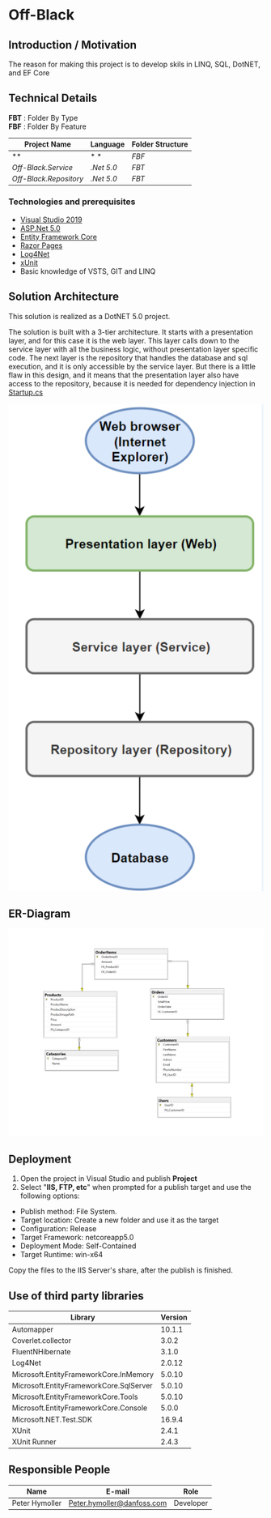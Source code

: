 
# Off-Black

## Introduction / Motivation

The reason for making this project is to develop skils in LINQ, SQL, DotNET, and EF Core

## Technical Details

**FBT** : Folder By Type  
**FBF** : Folder By Feature  

|Project Name|Language|Folder Structure|
|-|-|-|
|**|* *|*FBF*|
|*Off-Black.Service*|*.Net 5.0*|*FBT*|
|*Off-Black.Repository*|*.Net 5.0*|*FBT*| 

### Technologies and prerequisites


- [Visual Studio 2019](https://visualstudio.microsoft.com/vs/)
- [ASP.Net 5.0](https://docs.microsoft.com/en-us/aspnet/core/getting-started/?view=aspnetcore-5.0&tabs=windows)
- [Entity Framework Core](https://docs.microsoft.com/en-us/ef/core/)
- [Razor Pages](https://www.learnrazorpages.com/)
- [Log4Net](https://logging.apache.org/log4net/)
- [xUnit](https://docs.microsoft.com/en-us/ef/core/testing/in-memory)
- Basic knowledge of VSTS, GIT and LINQ


## Solution Architecture

This solution is realized as a DotNET 5.0 project.

The solution is built with a 3-tier architecture. It starts with a presentation layer, and for this case it is the web layer. 
This layer calls down to the service layer with all the business logic, without presentation layer specific code. 
The next layer is the repository that handles the database and sql execution, and it is only accessible by the service layer. 
But there is a little flaw in this design, and it means that the presentation layer also have access to the repository, 
because it is needed for dependency injection in [Startup.cs](Proje/Startup.cs)

![Solution Architecture](Documentation/Solution_Architecture.png)

## ER-Diagram

![E R Diagram](Documentation/ER-Diagram.png)


## Deployment

1. Open the project in Visual Studio and publish **Project**
2. Select "**IIS, FTP, etc**" when prompted for a publish target and use the following options:

- Publish method: File System.
- Target location: Create a new folder and use it as the target
- Configuration: Release
- Target Framework: netcoreapp5.0
- Deployment Mode: Self-Contained
- Target Runtime: win-x64

Copy the files to the IIS Server's share, after the publish is finished.

## Use of third party libraries

|Library|Version|
|-|-|
|Automapper|10.1.1|
|Coverlet.collector|3.0.2|
|FluentNHibernate|3.1.0|
|Log4Net|2.0.12|
|Microsoft.EntityFrameworkCore.InMemory|5.0.10|
|Microsoft.EntityFrameworkCore.SqlServer|5.0.10|
|Microsoft.EntityFrameworkCore.Tools|5.0.10|
|Microsoft.EntityFrameworkCore.Console|5.0.0|
|Microsoft.NET.Test.SDK|16.9.4|
|XUnit|2.4.1|
|XUnit Runner|2.4.3|

## Responsible People  

|Name|E-mail|Role|
|-|-|-|
|Peter Hymoller|Peter.hymoller@danfoss.com|Developer|